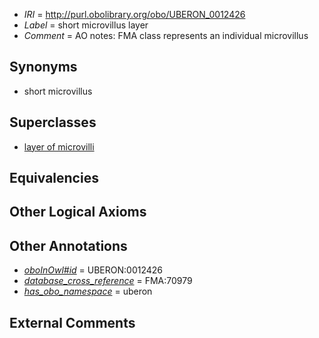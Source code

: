  * *IRI* = http://purl.obolibrary.org/obo/UBERON_0012426
 * *Label* = short microvillus layer
 * *Comment* = AO notes: FMA class represents an individual microvillus

## Synonyms

 * short microvillus

## Superclasses

 * [layer of microvilli](../../UBERON/23/UBERON_0012423.md)

## Equivalencies


## Other Logical Axioms


## Other Annotations

 * *[oboInOwl#id](../../id/oboInOwl#id.md)* = UBERON:0012426
 * *[database_cross_reference](../../ef/oboInOwl#hasDbXref.md)* = FMA:70979
 * *[has_obo_namespace](../../ce/oboInOwl#hasOBONamespace.md)* = uberon

## External Comments

